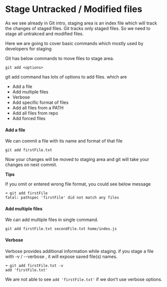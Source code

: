 # Stage Untracked / Modified files

As we see already in Git intro, staging area is an index file which will track the changes of staged files. Git tracks only staged files. So we need to stage all untrakced and modified files.

Here we are going to cover basic commands which mostly used by developers for staging

Git has below commands to move files to stage area.

```text
git add <options>
```

git add command has lots of options to add files. which are

* Add a file
* Add multiple  files
* Verbose
* Add specific format of files
* Add all files from a PATH
* Add all files from repo
* Add forced files

#### Add a file

We can commit a file with its name and format of that file

```text
git add firstFile.txt
```

Now your changes will be moved to staging area and git will take your changes on next commit.

**Tips** 

If you omit or entered wrong file format, you could see below message

```text
➜ git add firstFile
fatal: pathspec 'firstFile' did not match any files
```

#### Add multiple files

We can add multiple files in single command.

```text
git add firstFile.txt secondFile.txt home/index.js
```

#### Verbose

Verbose provides additional information while staging. if you stage a file with -v / --verbose , it will expose saved file\(s\) names.

```text
➜ git add firstFile.txt -v
add 'firstFile.txt'
```

We are not able to see `add 'firstFile.txt'` if we don't use verbose options.



